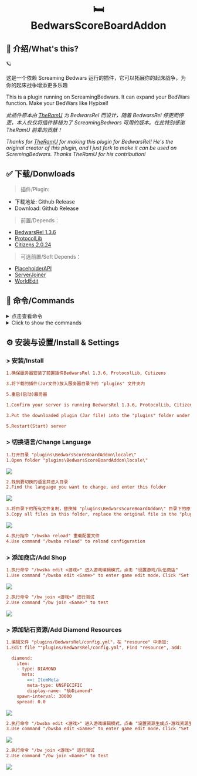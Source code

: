 
<h1 align="center"><br>🛏</br>BedwarsScoreBoardAddon</h1>

## 📌 介绍/What's this?

🪐

这是一个依赖 Screaming Bedwars 运行的插件，它可以拓展你的起床战争，为你的起床战争增添更多乐趣  

This is a plugin running on ScreamingBedwars. It can expand your BedWars function. Make your BedWars like Hypixel!  

*此插件原本由 [TheRamU](https://github.com/TheRamU) 为 BedwarsRel 而设计，随着 BedwarsRel 停更而停更，本人仅仅将插件移植为了 ScreamingBedwars 可用的版本。在此特别感谢 TheRamU 前辈的贡献！*

*Thanks for [TheRamU](https://github.com/TheRamU) for making this plugin for BedwarsRel! He's the original creator of this plugin, and I just fork to make it can be used on ScremingBedwars. Thanks TheRamU for his contribution!*

## ✅ 下载/Donwloads

> 插件/Plugin:
- 下载地址: Github Release
- Download: Github Release

> 前置/Depends：
- [BedwarsRel 1.3.6](https://www.spigotmc.org/resources/6799/)
- [ProtocolLib](https://www.spigotmc.org/resources/1997/)
- [Citizens 2.0.24](https://ci.citizensnpcs.co/job/citizens2/1636/)

> 可选前置/Soft Depends：
- [PlaceholderAPI](https://www.spigotmc.org/resources/6245/)
- [ServerJoiner](https://www.spigotmc.org/resources/53694/)
- [WorldEdit](https://dev.bukkit.org/projects/worldedit)

## 📒 命令/Commands
<details>
  <summary>点击查看命令</summary>
 
| 命令 | 描述 | 权限 |
| --------- | ----- | ------- |
| /bwsba  | 显示插件信息 | | |
| /bwsba help  | 显示帮助菜单 | |
| /bwsba reload  | 重新载入配置文件 | bedwarsscoreboardaddon.reload |
| /bwsba upcheck  | 检查版本更新 | bedwarsscoreboardaddon.updatecheck |
| /bwsba edit <游戏>  | 编辑游戏 | bedwarsscoreboardaddon.edit |
| /bwsba shop list <游戏>  | 已设置商店列表 | bedwarsscoreboardaddon.shop.list |
| /bwsba shop remove <ID>  | 移除一个商店 | bedwarsscoreboardaddon.shop.remove |
| /bwsba shop set item <游戏>  | 设置一个道具商店 | bedwarsscoreboardaddon.shop.set |
| /bwsba shop set team <游戏>  | 设置一个队伍商店 | bedwarsscoreboardaddon.shop.set |
| /bwsba spawner list <游戏>  | 队伍资源点列表 | bedwarsscoreboardaddon.spawner.list |
| /bwsba spawner remove <ID>  | 移除队伍资源点 | bedwarsscoreboardaddon.remove.list |
| /bwsba spawner add <游戏> <队伍>  | 添加队伍资源点 | bedwarsscoreboardaddon.add.list |  
</details>
<details>
  <summary>Click to show the commands</summary>

| Command | Description | Permission |
| --------- | ----- | ------- |
| /bwsba  | Plugin info | | |
| /bwsba help  | Get help | |
| /bwsba reload  | Reload configuration | bedwarsscoreboardaddon.reload |
| /bwsba upcheck  | Update check | bedwarsscoreboardaddon.updatecheck |
| /bwsba edit <Game>  | Edit game | bedwarsscoreboardaddon.edit |
| /bwsba shop list <Game>  | Shop list | bedwarsscoreboardaddon.shop.list |
| /bwsba shop remove <ID>  | Remove a shop | bedwarsscoreboardaddon.shop.remove |
| /bwsba shop set item <Game>  | Add a item shop | bedwarsscoreboardaddon.shop.set |
| /bwsba shop set team <Game>  | Add a team shop | bedwarsscoreboardaddon.shop.set |
| /bwsba spawner list <Game>  | Team spawner list | bedwarsscoreboardaddon.spawner.list |
| /bwsba spawner remove <ID>  | Remove a team spawner | bedwarsscoreboardaddon.remove.list |
| /bwsba spawner add <Game> <Team>  | Add a team spawner | bedwarsscoreboardaddon.add.list |
</details>

## ⚙ 安装与设置/Install & Settings
### > 安装/Install

```ini
1.确保服务器安装了前置插件BedwarsRel 1.3.6, ProtocolLib, Citizens  

3.将下载的插件(Jar文件)放入服务器目录下的 "plugins" 文件夹内  

5.重启(启动)服务器  
```

```ini
1.Confirm your server is running BedwarsRel 1.3.6, ProtocolLib, Citizens  

3.Put the downloaded plugin (Jar file) into the "plugins" folder under the server root directory  

5.Restart(Start) server  
```

###  > 切换语言/Change Language

```ini
1.打开目录 "plugins\BedwarsScoreBoardAddon\locale\"  
1.Open folder "plugins\BedwarsScoreBoardAddon\locale\"  
```

![](https://raw.githubusercontent.com/TheRamU/BedwarsScoreBoardAddon/master/images/locale.png)

```ini
2.找到要切换的语言并进入目录  
2.Find the language you want to change, and enter this folder  
```

![](https://raw.githubusercontent.com/TheRamU/BedwarsScoreBoardAddon/master/images/language.png)

```ini
3.将目录下的所有文件复制，替换掉 "plugins\BedwarsScoreBoardAddon\" 目录下的原文件  
3.Copy all files in this folder, replace the original file in the "plugins\BedwarsScoreBoardAddon\" folder  
```

![](https://raw.githubusercontent.com/TheRamU/BedwarsScoreBoardAddon/master/images/replace_language.png)

```ini
4.执行指令 "/bwsba reload" 重载配置文件  
4.Use command "/bwsba reload" to reload configuration  
```

###  > 添加商店/Add Shop

```ini
1.执行命令 "/bwsba edit <游戏>" 进入游戏编辑模式，点击 "设置游戏/队伍商店"
1.Use command "/bwsba edit <Game>" to enter game edit mode，Click "Set item/team shop"
```

![](https://raw.githubusercontent.com/TheRamU/BedwarsScoreBoardAddon/master/images/set_shop.png)

```ini
2.执行命令 "/bw join <游戏>" 进行测试
2.Use command "/bw join <Game>" to test
```

![](https://raw.githubusercontent.com/TheRamU/BedwarsScoreBoardAddon/master/images/shop.png)

###  > 添加钻石资源/Add Diamond Resources

```ini
1.编辑文件 "plugins/BedwarsRel/config.yml"，在 "resource" 中添加:
1.Edit file ""plugins/BedwarsRel/config.yml", Find "resource", add:

  diamond:  
    item:  
    - type: DIAMOND  
      meta:  
        ==: ItemMeta  
        meta-type: UNSPECIFIC  
        display-name: "§bDiamond"  
    spawn-interval: 30000  
    spread: 0.0  

```

![](https://raw.githubusercontent.com/TheRamU/BedwarsScoreBoardAddon/master/images/edit_bwr_config.png)

```ini
2.执行命令 "/bwsba edit <游戏>" 进入游戏编辑模式，点击 "设置资源生成点-游戏资源生成点-钻石"
3.Use command "/bwsba edit <Game>" to enter game edit mode，Click "Set resource spawner-Game resource spawner-Diamond"
```

![](https://raw.githubusercontent.com/TheRamU/BedwarsScoreBoardAddon/master/images/add_diamond.png)

```ini
2.执行命令 "/bw join <游戏>" 进行测试
2.Use command "/bw join <Game>" to test
```

![](https://raw.githubusercontent.com/TheRamU/BedwarsScoreBoardAddon/master/images/diamond_generator.png)
